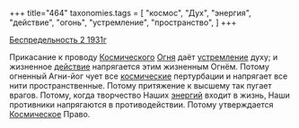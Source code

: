 +++
title="464"
taxonomies.tags = [
 "космос",
 "Дух",
 "энергия",
 "действие",
 "огонь",
 "устремление",
 "пространство",
]
+++

[Беспредельность 2 1931г](/agni/1931)

Прикасание к проводу [Космического](/tags/космос) [Огня](/tags/огонь) даёт [устремление](/tags/устремление) духу; и жизненное [действие](/tags/действие) напрягается этим жизненным Огнём. Потому огненный Агни-йог чует все [космические](/tags/космос) пертурбации и напрягает все нити пространственные. Потому притяжение к высшему так пугает врагов. Потому, когда творчество Наших [энергий](/tags/энергия) входит в жизнь, Наши противники напрягаются в противодействии. Потому утверждается [Космическое](/tags/космос) Право.   

